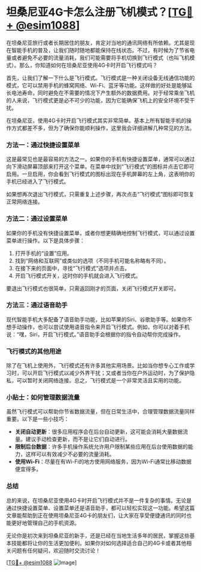# 坦桑尼亚4G卡怎么注册飞机模式？[[TG💪+ @esim1088](https://t.me/s/esim1088)]

在坦桑尼亚旅行或者长期居住的朋友，肯定对当地的通讯网络有所依赖。尤其是现在智能手机的普及，让我们随时随地都能保持在线状态。不过，有时候为了节省电量或者避免不必要的流量消耗，我们可能需要将手机切换到飞行模式（也叫飞机模式）。那么，你知道如何在坦桑尼亚使用4G卡时开启飞行模式吗？

首先，让我们了解一下什么是飞行模式。飞行模式是一种关闭设备无线通信功能的模式，它可以禁用手机的蜂窝网络、Wi-Fi、蓝牙等功能。这样做的好处是能够延长电池寿命，同时避免在不需要的情况下产生额外的数据费用。对于经常乘坐飞机的人来说，飞行模式更是必不可少的功能，因为它能确保飞机上的安全环境不受干扰。

在坦桑尼亚，使用4G卡时开启飞行模式其实非常简单。基本上所有智能手机的操作方式都差不多，但为了确保你能顺利操作，这里我会详细讲解几种常见的方法。

### 方法一：通过快捷设置菜单

这是最常见也是最容易的方法之一。如果你的手机有快捷设置菜单，通常可以通过向下滑动屏幕顶部来打开这个菜单。在菜单中找到“飞行模式”的图标并点击它即可启用。一旦启用，你会看到飞行模式的图标出现在手机屏幕的左上角，这表明你的手机已经进入了飞行模式。

如果想再次退出飞行模式，只需重复上述步骤，再次点击“飞行模式”图标即可恢复正常网络连接。

### 方法二：通过设置菜单

如果你的手机没有快捷设置菜单，或者你想更精确地控制飞行模式，可以通过设置菜单进行操作。以下是具体步骤：

1. 打开手机的“设置”应用。
2. 找到“网络和互联网”或类似的选项（不同手机可能名称略有不同）。
3. 在接下来的页面中，寻找“飞行模式”选项并点击。
4. 开启飞行模式开关，这时你的手机就会进入飞行模式。

要退出飞行模式也很简单，只需返回刚才的页面，关闭飞行模式开关即可。

### 方法三：通过语音助手

现代智能手机大多配备了语音助手功能，比如苹果的Siri、谷歌助手等。如果你不想手动操作，也可以尝试使用语音指令来开启飞行模式。例如，你可以对着手机说：“嘿，Siri，开启飞行模式。”语音助手会根据你的指令自动帮你完成操作。

### 飞行模式的其他用途

除了在飞机上使用外，飞行模式还有许多其他实用场景。比如当你想专心工作或学习时，可以开启飞行模式以减少外界干扰；又或者当你在户外运动时，为了保护隐私，可以暂时关闭网络连接。总之，飞行模式是一个非常灵活且实用的功能。

### 小贴士：如何管理数据流量

虽然飞行模式可以帮助你节省数据流量，但在日常生活中，合理管理数据流量同样重要。以下是一些小技巧：

- **关闭自动更新**：很多应用程序会在后台自动更新，这可能会消耗大量数据流量。建议手动检查更新，而不是让它们自动进行。
- **限制后台数据**：许多手机操作系统允许用户限制某些应用在后台使用数据的能力，这样可以有效减少不必要的流量消耗。
- **使用Wi-Fi**：尽量在有Wi-Fi的地方使用网络服务，因为Wi-Fi通常比移动数据便宜得多。

### 总结

总的来说，在坦桑尼亚使用4G卡时开启飞行模式并不是一件复杂的事情。无论是通过快捷设置菜单、设置菜单还是语音助手，都可以轻松实现这一功能。希望这篇文章能帮助到正在使用坦桑尼亚4G卡的朋友们，让大家在享受便捷通讯的同时也能更好地管理自己的手机资源。

无论你是初次来到坦桑尼亚的新手，还是已经在当地生活多年的居民，掌握这些基本技能都将让你的生活更加便利。如果你对如何选择适合自己的4G卡或者其他相关问题有任何疑问，欢迎随时交流讨论！

[[TG💪+ @esim1088](https://t.me/s/esim1088) ![Image](https://i.postimg.cc/4NQfJmqS/Snipaste-2025-05-13-00-14-12.png)]